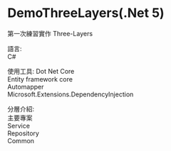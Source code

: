 # DemoThreeLayers(.Net 5)

第一次練習實作 Three-Layers

語言:  
C#  

使用工具:
Dot Net Core  
Entity framework core  
Automapper  
Microsoft.Extensions.DependencyInjection  
  
分層介紹:  
主要專案  
Service  
Repository  
Common  
